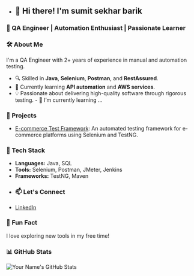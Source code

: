 - ## 👋 Hi there! I'm sumit sekhar barik
### 🚀 QA Engineer | Automation Enthusiast | Passionate Learner
### 🛠️ About Me  
I'm a QA Engineer with 2+ years of experience in manual and automation testing.  
- 🔍 Skilled in **Java**, **Selenium**, **Postman**, and **RestAssured**.  
- 🌱 Currently learning **API automation** and **AWS services**.  
- 💡 Passionate about delivering high-quality software through rigorous testing.  - 🌱 I’m currently learning ...
### 🌟 Projects  
- [E-commerce Test Framework](https://github.com/sumit5426/Selenium-Java-Test-Automation-Framework.git): An automated testing framework for e-commerce platforms using Selenium and TestNG.  
### 🧰 Tech Stack  
- **Languages:** Java, SQL  
- **Tools:** Selenium, Postman, JMeter, Jenkins  
- **Frameworks:** TestNG, Maven
- ### 📫 Let's Connect  
- [LinkedIn](https://www.linkedin.com/in/sumit-qaengineer) 
### 🌟 Fun Fact  
I love exploring new tools in my free time! 
### 📊 GitHub Stats  
![Your Name's GitHub Stats](https://github-readme-stats.vercel.app/api?username=sumit5426&show_icons=true&theme=radical)  

